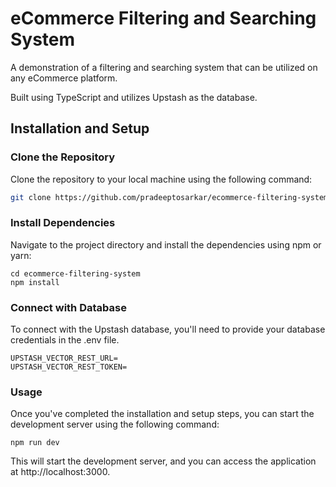 # eCommerce Filtering and Searching System

A demonstration of a filtering and searching system that can be utilized on any eCommerce platform.

Built using TypeScript and utilizes Upstash as the database.

## Installation and Setup

### Clone the Repository

Clone the repository to your local machine using the following command:

```bash
git clone https://github.com/pradeeptosarkar/ecommerce-filtering-system.git
```

### Install Dependencies
Navigate to the project directory and install the dependencies using npm or yarn:

```
cd ecommerce-filtering-system
npm install
```

### Connect with Database
To connect with the Upstash database, you'll need to provide your database credentials in the .env file.

```
UPSTASH_VECTOR_REST_URL=
UPSTASH_VECTOR_REST_TOKEN=
```

### Usage
Once you've completed the installation and setup steps, you can start the development server using the following command:

```
npm run dev
```
This will start the development server, and you can access the application at http://localhost:3000.